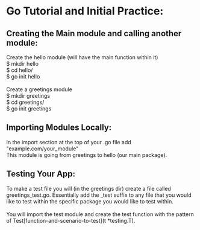 <h1>Go Tutorial and Initial Practice:</h1>
<h2>Creating the Main module and calling another module:</h2>
Create the hello module (will have the main function within it)<br>
$ mkdir hello<br>
$ cd hello/<br>
$ go init hello<br>
<br>
Create a greetings module<br>
$ mkdir greetings<br>
$ cd greetings/<br>
$ go init greetings<br>
<h2>Importing Modules Locally:</h2>
In the import section at the top of your .go file add "example.com/your_module"<br>
This module is going from greetings to hello (our main package).<br>
<h2>Testing Your App:</h2>
To make a test file you will (in the greetings dir) create a file called greetings_test.go. Essentially add the _test suffix to any file that you would like to test within the specific package you would like to test within.<br><br>
You will import the test module and create the test function with the pattern of Test[function-and-scenario-to-test](t *testing.T).
